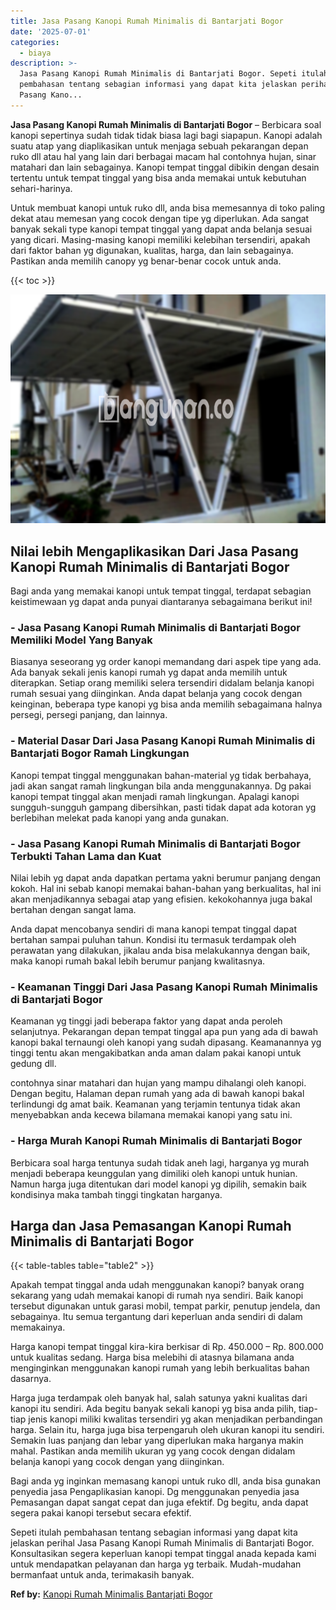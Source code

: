 ```yaml
---
title: Jasa Pasang Kanopi Rumah Minimalis di Bantarjati Bogor
date: '2025-07-01'
categories:
  - biaya
description: >-
  Jasa Pasang Kanopi Rumah Minimalis di Bantarjati Bogor. Sepeti itulah
  pembahasan tentang sebagian informasi yang dapat kita jelaskan perihal Jasa
  Pasang Kano...
---
```


**Jasa Pasang Kanopi Rumah Minimalis di Bantarjati Bogor** – Berbicara soal kanopi sepertinya sudah tidak tidak biasa lagi bagi siapapun. Kanopi adalah suatu atap yang diaplikasikan untuk menjaga sebuah pekarangan depan ruko dll atau hal yang lain dari berbagai macam hal contohnya hujan, sinar matahari dan lain sebagainya. Kanopi tempat tinggal dibikin dengan desain tertentu untuk tempat tinggal yang bisa anda memakai untuk kebutuhan sehari-harinya.

Untuk membuat kanopi untuk ruko dll, anda bisa memesannya di toko paling dekat atau memesan yang cocok dengan tipe yg diperlukan. Ada sangat banyak sekali type kanopi tempat tinggal yang dapat anda belanja sesuai yang dicari. Masing-masing kanopi memiliki kelebihan tersendiri, apakah dari faktor bahan yg digunakan, kualitas, harga, dan lain sebagainya. Pastikan anda memilih canopy yg benar-benar cocok untuk anda.

{{< toc >}}

![Jasa Pasang Kanopi Rumah Minimalis di Bantarjati Bogor](/images/harga-kanopi-minimalis-60.png)

## Nilai lebih Mengaplikasikan Dari Jasa Pasang Kanopi Rumah Minimalis di Bantarjati Bogor

Bagi anda yang memakai kanopi untuk tempat tinggal, terdapat sebagian keistimewaan yg dapat anda punyai diantaranya sebagaimana berikut ini!

### \- Jasa Pasang Kanopi Rumah Minimalis di Bantarjati Bogor Memiliki Model Yang Banyak

Biasanya seseorang yg order kanopi memandang dari aspek tipe yang ada. Ada banyak sekali jenis kanopi rumah yg dapat anda memilih untuk diterapkan. Setiap orang memiliki selera tersendiri didalam belanja kanopi rumah sesuai yang diinginkan. Anda dapat belanja yang cocok dengan keinginan, beberapa type kanopi yg bisa anda memilih sebagaimana halnya persegi, persegi panjang, dan lainnya.

### \- Material Dasar Dari Jasa Pasang Kanopi Rumah Minimalis di Bantarjati Bogor Ramah Lingkungan

Kanopi tempat tinggal menggunakan bahan-material yg tidak berbahaya, jadi akan sangat ramah lingkungan bila anda menggunakannya. Dg pakai kanopi tempat tinggal akan menjadi ramah lingkungan. Apalagi kanopi sungguh-sungguh gampang dibersihkan, pasti tidak dapat ada kotoran yg berlebihan melekat pada kanopi yang anda gunakan.

### \- Jasa Pasang Kanopi Rumah Minimalis di Bantarjati Bogor Terbukti Tahan Lama dan Kuat

Nilai lebih yg dapat anda dapatkan pertama yakni berumur panjang dengan kokoh. Hal ini sebab kanopi memakai bahan-bahan yang berkualitas, hal ini akan menjadikannya sebagai atap yang efisien. kekokohannya juga bakal bertahan dengan sangat lama.

Anda dapat mencobanya sendiri di mana kanopi tempat tinggal dapat bertahan sampai puluhan tahun. Kondisi itu termasuk terdampak oleh perawatan yang dilakukan, jikalau anda bisa melakukannya dengan baik, maka kanopi rumah bakal lebih berumur panjang kwalitasnya.

### \- Keamanan Tinggi Dari Jasa Pasang Kanopi Rumah Minimalis di Bantarjati Bogor

Keamanan yg tinggi jadi beberapa faktor yang dapat anda peroleh selanjutnya. Pekarangan depan tempat tinggal apa pun yang ada di bawah kanopi bakal ternaungi oleh kanopi yang sudah dipasang. Keamanannya yg tinggi tentu akan mengakibatkan anda aman dalam pakai kanopi untuk gedung dll.

contohnya sinar matahari dan hujan yang mampu dihalangi oleh kanopi. Dengan begitu, Halaman depan rumah yang ada di bawah kanopi bakal terlindungi dg amat baik. Keamanan yang terjamin tentunya tidak akan menyebabkan anda kecewa bilamana memakai kanopi yang satu ini.

### \- Harga Murah Kanopi Rumah Minimalis di Bantarjati Bogor

Berbicara soal harga tentunya sudah tidak aneh lagi, harganya yg murah menjadi beberapa keunggulan yang dimiliki oleh kanopi untuk hunian. Namun harga juga ditentukan dari model kanopi yg dipilih, semakin baik kondisinya maka tambah tinggi tingkatan harganya.

## Harga dan Jasa Pemasangan Kanopi Rumah Minimalis di Bantarjati Bogor

{{< table-tables table="table2" >}}

Apakah tempat tinggal anda udah menggunakan kanopi? banyak orang sekarang yang udah memakai kanopi di rumah nya sendiri. Baik kanopi tersebut digunakan untuk garasi mobil, tempat parkir, penutup jendela, dan sebagainya. Itu semua tergantung dari keperluan anda sendiri di dalam memakainya.

Harga kanopi tempat tinggal kira-kira berkisar di Rp. 450.000 – Rp. 800.000 untuk kualitas sedang. Harga bisa melebihi di atasnya bilamana anda menginginkan menggunakan kanopi rumah yang lebih berkualitas bahan dasarnya.

Harga juga terdampak oleh banyak hal, salah satunya yakni kualitas dari kanopi itu sendiri. Ada begitu banyak sekali kanopi yg bisa anda pilih, tiap-tiap jenis kanopi miliki kwalitas tersendiri yg akan menjadikan perbandingan harga. Selain itu, harga juga bisa terpengaruh oleh ukuran kanopi itu sendiri. Semakin luas panjang dan lebar yang diperlukan maka harganya makin mahal. Pastikan anda memilih ukuran yg yang cocok dengan didalam belanja kanopi yang cocok dengan yang diinginkan.

Bagi anda yg inginkan memasang kanopi untuk ruko dll, anda bisa gunakan penyedia jasa Pengaplikasian kanopi. Dg menggunakan penyedia jasa Pemasangan dapat sangat cepat dan juga efektif. Dg begitu, anda dapat segera pakai kanopi tersebut secara efektif.

Sepeti itulah pembahasan tentang sebagian informasi yang dapat kita jelaskan perihal Jasa Pasang Kanopi Rumah Minimalis di Bantarjati Bogor. Konsultasikan segera keperluan kanopi tempat tinggal anada kepada kami untuk mendapatkan pelayanan dan harga yg terbaik. Mudah-mudahan bermanfaat untuk anda, terimakasih banyak.

**Ref by:**  [Kanopi Rumah Minimalis Bantarjati Bogor](https://id.wikipedia.org/wiki/Kanopi)
